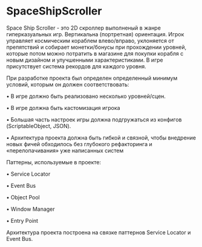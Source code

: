 # SpaceShipScroller
Space Ship Scroller -  это 2D скроллер выполненый в жанре гиперказуальных игр. Вертикальна (портретная) ориентация. Игрок управляет космическим кораблем влево/вправо, уклоняется от препятствий и собирает монетки/бонусы при прохождении уровней, которые потом можно потратить в магазине для покупки корабля с новым дизайном и улучшенными характеристиками. В игре присутствует система рекордов для каждого уровня.

При разработке проекта был определен определенный минимум условий, которым он должен соответствовать:

•	В игре должно быть реализовано несколько уровней/сцен.

•	В игре должна быть кастомизация игрока

•	Большая часть настроек игры должна подгружаться из конфигов (ScriptableObject, JSON).

•	Архитектура проекта должна быть гибкой и связной, чтобы внедрение новых фичей обходилось без глубокого рефакторинга и «перелопачивания» уже написанных систем

Паттерны, используемые в проекте:

•	Service Locator

•	Event Bus

•	Object Pool

•	Window Manager

•	Entry Point

Архитектура проекта построена на связке паттернов Service Locator и Event Bus. 

